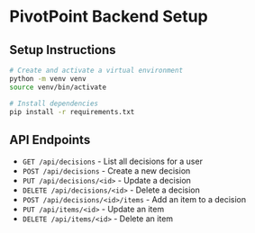 # PivotPoint Backend Setup

## Setup Instructions

```bash
# Create and activate a virtual environment
python -m venv venv
source venv/bin/activate

# Install dependencies
pip install -r requirements.txt
```

## API Endpoints

- `GET /api/decisions` - List all decisions for a user
- `POST /api/decisions` - Create a new decision
- `PUT /api/decisions/<id>` - Update a decision
- `DELETE /api/decisions/<id>` - Delete a decision
- `POST /api/decisions/<id>/items` - Add an item to a decision
- `PUT /api/items/<id>` - Update an item
- `DELETE /api/items/<id>` - Delete an item
